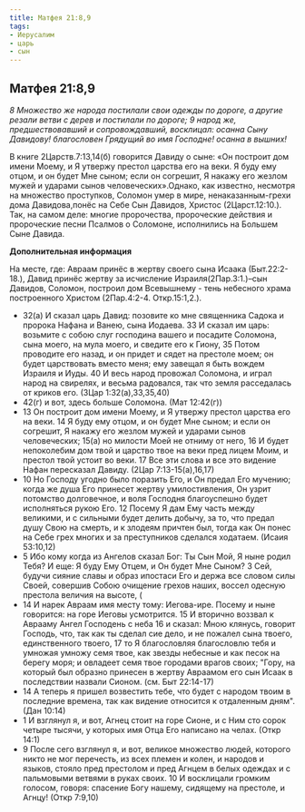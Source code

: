 ```yaml
---
title: Матфея 21:8,9  
tags: 
- Иерусалим
- царь
- сын
---
```


## Матфея 21:8,9

*8 Множество же народа постилали свои одежды по дороге, а другие резали ветви с дерев и постилали по дороге; 9 народ же, предшествовавший и сопровождавший, восклицал: осанна Сыну Давидову! благословен Грядущий во имя Господне! осанна в вышних!*

В книге 2Царств.7:13,14(б) говорится Давиду о сыне: 
«Он построит дом имени Моему, и Я утвержу престол царства его на веки. Я буду ему отцом, и он будет Мне сыном; если он согрешит, Я накажу его жезлом мужей и ударами сынов человеческих».Однако, как известно, несмотря на множество проступков, Соломон умер в мире, ненаказанным-грехи дома Давидова,понёс на Себе Сын Давидов, Христос (2Царст.12:10.). Так, на самом деле: многие пророчества, пророческие действия и пророческие песни Псалмов о Соломоне, исполнились на Большем Сыне Давида. 

**Дополнительная информация**

На месте, где: Авраам принёс в жертву своего сына Исаака (Быт.22:2-18.), Давид принёс жертву за исчисление Израиля(2Пар.3:1.)–сын Давидов, Соломон, построил дом Всевышнему - тень небесного храма построенного Христом (2Пар.4:2-4. Откр.15:1,2.).

- 32(а) И сказал царь Давид: позовите ко мне священника Садока и пророка Нафана и Ванею, сына Иодаева. 33 И сказал им царь: возьмите с собою слуг господина вашего и посадите Соломона, сына моего, на мула моего, и сведите его к Гиону, 35 Потом проводите его назад, и он придет и сядет на престоле моем; он будет царствовать вместо меня; ему завещал я быть вождем Израиля и Иуды. 40 И весь народ провожал Соломона, и играл народ на свирелях, и весьма радовался, так что земля расседалась от криков его. (3Цар 1:32(а),33,35,40)
- 42(г) и вот, здесь больше Соломона. (Мат 12:42(г))
- 13 Он построит дом имени Моему, и Я утвержу престол царства его на веки. 14 Я буду ему отцом, и он будет Мне сыном; и если он согрешит, Я накажу его жезлом мужей и ударами сынов человеческих; 15(а) но милости Моей не отниму от него, 16 И будет непоколебим дом твой и царство твое на веки пред лицем Моим, и престол твой устоит во веки. 17 Все эти слова и все это видение Нафан пересказал Давиду. (2Цар 7:13-15(а),16,17)
- 10 Но Господу угодно было поразить Его, и Он предал Его мучению; когда же душа Его принесет жертву умилостивления, Он узрит потомство долговечное, и воля Господня благоуспешно будет исполняться рукою Его. 12 Посему Я дам Ему часть между великими, и с сильными будет делить добычу, за то, что предал душу Свою на смерть, и к злодеям причтен был, тогда как Он понес на Себе грех многих и за преступников сделался ходатаем. (Исаия 53:10,12)
- 5 Ибо кому когда из Ангелов сказал Бог: Ты Сын Мой, Я ныне родил Тебя? И еще: Я буду Ему Отцем, и Он будет Мне Сыном? 3 Сей, будучи сияние славы и образ ипостаси Его и держа все словом силы Своей, совершив Собою очищение грехов наших, воссел одесную престола величия на высоте, (
- 14 И нарек Авраам имя месту тому: Иегова-ире. Посему и ныне говорится: на горе Иеговы усмотрится. 15 И вторично воззвал к Аврааму Ангел Господень с неба 16 и сказал: Мною клянусь, говорит Господь, что, так как ты сделал сие дело, и не пожалел сына твоего, единственного твоего, 17 то Я благословляя благословлю тебя и умножая умножу семя твое, как звезды небесные и как песок на берегу моря; и овладеет семя твое городами врагов своих; "Гору, на который был образно принесен в жертву Авраамом его сын Исаак в последствии назвали Сионом. (см. Быт 22:14-17)
- 14 А теперь я пришел возвестить тебе, что будет с народом твоим в последние времена, так как видение относится к отдаленным дням". (Дан 10:14)
- 1 И взглянул я, и вот, Агнец стоит на горе Сионе, и с Ним сто сорок четыре тысячи, у которых имя Отца Его написано на челах. (Откр 14:1)
- 9 После сего взглянул я, и вот, великое множество людей, которого никто не мог перечесть, из всех племен и колен, и народов и языков, стояло пред престолом и пред Агнцем в белых одеждах и с пальмовыми ветвями в руках своих. 10 И восклицали громким голосом, говоря: спасение Богу нашему, сидящему на престоле, и Агнцу! (Откр 7:9,10)
